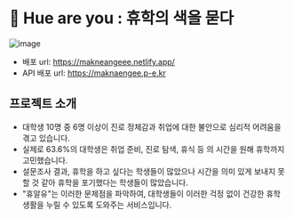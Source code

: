 # 🏫 Hue are you : 휴학의 색을 묻다
![image](https://github.com/user-attachments/assets/19b1af6f-cd1e-4145-b058-3cc04f6ce792)
- 배포 url: https://makneangeee.netlify.app/
- API 배포 url: https://maknaengee.p-e.kr

## 프로젝트 소개
- 대학생 10명 중 6명 이상이 진로 정체감과 취업에 대한 불안으로 심리적 어려움을 겪고 있습니다.
- 실제로 63.6%의 대학생은 취업 준비, 진로 탐색, 휴식 등 의 시간을 원해 휴학까지 고민했습니다.
- 설문조사 결과, 휴학을 하고 싶다는 학생들이 많았으나 시간을 의미 있게 보내지 못할 것 같아 휴학을 포기했다는 학생들이 많았습니다.
- "휴알유"는 이러한 문제점을 파악하여, 대학생들이 이러한 걱정 없이 건강한 휴학 생활을 누릴 수 있도록 도와주는 서비스입니다.


